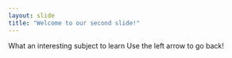 ```yaml
---
layout: slide
title: "Welcome to our second slide!"
---
```

What an interesting subject to learn
Use the left arrow to go back!
